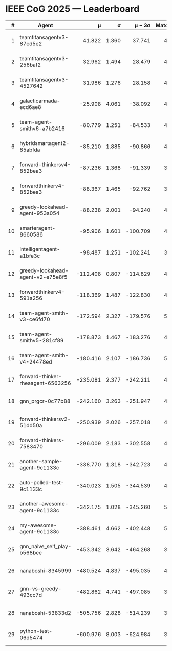 # IEEE CoG 2025 — Leaderboard

| # | Agent | μ | σ | μ − 3σ | Matches | Updated |
|---:|---|---:|---:|---:|---:|---|
| 1 | teamtitansagentv3-87cd5e2 | 41.822 | 1.360 | 37.741 | 4912 | 2025-08-19 00:38 |
| 2 | teamtitansagentv3-256baf2 | 32.962 | 1.494 | 28.479 | 4952 | 2025-08-19 00:38 |
| 3 | teamtitansagentv3-4527642 | 31.986 | 1.276 | 28.158 | 4800 | 2025-08-19 00:38 |
| 4 | galacticarmada-ecd6ae8 | -25.908 | 4.061 | -38.092 | 4720 | 2025-08-19 00:38 |
| 5 | team-agent-smithv6-a7b2416 | -80.779 | 1.251 | -84.533 | 4720 | 2025-08-19 00:38 |
| 6 | hybridsmartagent2-85abfda | -85.210 | 1.885 | -90.866 | 4596 | 2025-08-19 00:38 |
| 7 | forward-thinkersv4-852bea3 | -87.236 | 1.368 | -91.339 | 3975 | 2025-08-19 00:38 |
| 8 | forwardthinkerv4-852bea3 | -88.367 | 1.465 | -92.762 | 3748 | 2025-08-19 00:38 |
| 9 | greedy-lookahead-agent-953a054 | -88.238 | 2.001 | -94.240 | 4428 | 2025-08-19 00:38 |
| 10 | smarteragent-8660586 | -95.906 | 1.601 | -100.709 | 4041 | 2025-08-19 00:38 |
| 11 | intelligentagent-a1bfe3c | -98.487 | 1.251 | -102.241 | 3786 | 2025-08-19 00:38 |
| 12 | greedy-lookahead-agent-v2-e75e8f5 | -112.408 | 0.807 | -114.829 | 4848 | 2025-08-19 00:38 |
| 13 | forwardthinkerv4-591a256 | -118.369 | 1.487 | -122.830 | 4124 | 2025-08-19 00:38 |
| 14 | team-agent-smith-v3-ce6fd70 | -172.594 | 2.327 | -179.576 | 5366 | 2025-08-19 00:38 |
| 15 | team-agent-smithv5-281cf89 | -178.873 | 1.467 | -183.276 | 4880 | 2025-08-19 00:38 |
| 16 | team-agent-smith-v4-24478ed | -180.416 | 2.107 | -186.736 | 5026 | 2025-08-19 00:38 |
| 17 | forward-thinker-rheaagent-6563256 | -235.081 | 2.377 | -242.211 | 4446 | 2025-08-19 00:38 |
| 18 | gnn_prgcr-0c77b88 | -242.160 | 3.263 | -251.947 | 4570 | 2025-08-19 00:38 |
| 19 | forward-thinkersv2-51dd50a | -250.939 | 2.026 | -257.018 | 4846 | 2025-08-19 00:38 |
| 20 | forward-thinkers-7583470 | -296.009 | 2.183 | -302.558 | 4340 | 2025-08-19 00:38 |
| 21 | another-sample-agent-9c1133c | -338.770 | 1.318 | -342.723 | 4760 | 2025-08-19 00:38 |
| 22 | auto-polled-test-9c1133c | -340.023 | 1.505 | -344.539 | 4240 | 2025-08-19 00:38 |
| 23 | another-awesome-agent-9c1133c | -342.175 | 1.028 | -345.260 | 5060 | 2025-08-19 00:38 |
| 24 | my-awesome-agent-9c1133c | -388.461 | 4.662 | -402.448 | 5020 | 2025-08-19 00:38 |
| 25 | gnn_naive_self_play-b568bee | -453.342 | 3.642 | -464.268 | 3920 | 2025-08-19 00:38 |
| 26 | nanaboshi-8345999 | -480.524 | 4.837 | -495.035 | 4020 | 2025-08-19 00:38 |
| 27 | gnn-vs-greedy-493cc7d | -482.862 | 4.741 | -497.085 | 3940 | 2025-08-19 00:38 |
| 28 | nanaboshi-53833d2 | -505.756 | 2.828 | -514.239 | 3620 | 2025-08-19 00:38 |
| 29 | python-test-06d5474 | -600.976 | 8.003 | -624.984 | 3910 | 2025-08-19 00:38 |
